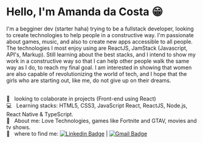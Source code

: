 # Hello, I'm Amanda da Costa 😁

I'm a begginer dev (starter haha) trying to be a fullstack developer, looking to create technologies to help people in a constructive way. I'm passionate about games, music, and also to create new apps accessible to all people. The technologies I most enjoy using are ReactJS, JamStack (Javascript, API's, Markup). Still learning about the best stacks, and I intend to show my work in a constructive way so that I can help other people walk the same way as I do, to reach my final goal. I am interested in showing that women are also capable of revolutionizing the world of tech, and I hope that the girls who are starting out, like me, do not give up on their dreams.

  <br/> :black_heart: &nbsp; looking to colaborate in projects (Front-end using React)
 <br/> :computer: &nbsp; Learning stacks: HTML5, CSS3, JavaScript React, ReactJS, Node.js, React Native & TypeScript.
 <br/> 💬  &nbsp; About me: Love Technologies, games like Fortnite and GTAV, movies and tv shows.
 <br/> :email: &nbsp; where to find me: [![Linkedin Badge](https://img.shields.io/badge/-AmandabCosta-blue?style=flat-square&logo=Linkedin&logoColor=white&link=https://www.linkedin.com/in/amandabcosta/)](https://www.linkedin.com/in/amandabcosta/) 
| 
[![Gmail Badge](https://img.shields.io/badge/-acbdacosta@gmail.com-c14438?style=flat-square&logo=Gmail&logoColor=white&link=mailto:acbdacosta@gmail.com)](mailto:acbdacosta@gmail.com)
